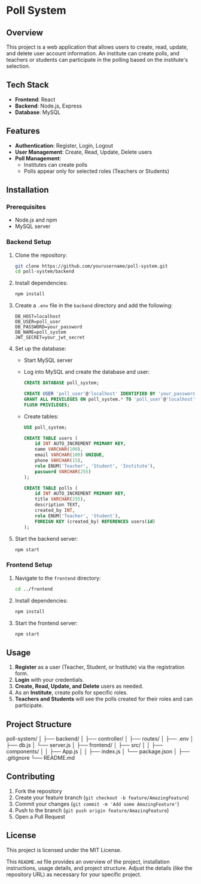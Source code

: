 # Poll System

## Overview

This project is a web application that allows users to create, read, update, and delete user account information. An institute can create polls, and teachers or students can participate in the polling based on the institute's selection.

## Tech Stack

- **Frontend**: React
- **Backend**: Node.js, Express
- **Database**: MySQL

## Features

- **Authentication**: Register, Login, Logout
- **User Management**: Create, Read, Update, Delete users
- **Poll Management**:
  - Institutes can create polls
  - Polls appear only for selected roles (Teachers or Students)

## Installation

### Prerequisites

- Node.js and npm
- MySQL server

### Backend Setup

1. Clone the repository:

   ```bash
   git clone https://github.com/yourusername/poll-system.git
   cd poll-system/backend
   ```
2. Install dependencies:

   ```bash
   npm install
   ```
3. Create a `.env` file in the `backend` directory and add the following:

   ```env
   DB_HOST=localhost
   DB_USER=poll_user
   DB_PASSWORD=your_password
   DB_NAME=poll_system
   JWT_SECRET=your_jwt_secret
   ```
4. Set up the database:

   - Start MySQL server
   - Log into MySQL and create the database and user:

     ```sql
     CREATE DATABASE poll_system;

     CREATE USER 'poll_user'@'localhost' IDENTIFIED BY 'your_password';
     GRANT ALL PRIVILEGES ON poll_system.* TO 'poll_user'@'localhost';
     FLUSH PRIVILEGES;
     ```
   - Create tables:

     ```sql
     USE poll_system;

     CREATE TABLE users (
         id INT AUTO_INCREMENT PRIMARY KEY,
         name VARCHAR(100),
         email VARCHAR(100) UNIQUE,
         phone VARCHAR(15),
         role ENUM('Teacher', 'Student', 'Institute'),
         password VARCHAR(255)
     );

     CREATE TABLE polls (
         id INT AUTO_INCREMENT PRIMARY KEY,
         title VARCHAR(255),
         description TEXT,
         created_by INT,
         role ENUM('Teacher', 'Student'),
         FOREIGN KEY (created_by) REFERENCES users(id)
     );
     ```
5. Start the backend server:

   ```bash
   npm start
   ```

### Frontend Setup

1. Navigate to the `frontend` directory:

   ```bash
   cd ../frontend
   ```
2. Install dependencies:

   ```bash
   npm install
   ```
3. Start the frontend server:

   ```bash
   npm start
   ```

## Usage

1. **Register** as a user (Teacher, Student, or Institute) via the registration form.
2. **Login** with your credentials.
3. **Create, Read, Update, and Delete** users as needed.
4. As an **Institute**, create polls for specific roles.
5. **Teachers and Students** will see the polls created for their roles and can participate.

## Project Structure

poll-system/
│
├── backend/
│   ├── controller/
│   ├── routes/
│   ├── .env
│   ├── db.js
│   └── server.js
│
├── frontend/
│   ├── src/
│   │   ├── components/
│   │   ├── App.js
│   │   ├── index.js
│   └── package.json
│
├── .gitignore
└── README.md

## Contributing

1. Fork the repository
2. Create your feature branch (`git checkout -b feature/AmazingFeature`)
3. Commit your changes (`git commit -m 'Add some AmazingFeature'`)
4. Push to the branch (`git push origin feature/AmazingFeature`)
5. Open a Pull Request

## License

This project is licensed under the MIT License.

This `README.md` file provides an overview of the project, installation instructions, usage details, and project structure. Adjust the details (like the repository URL) as necessary for your specific project.
